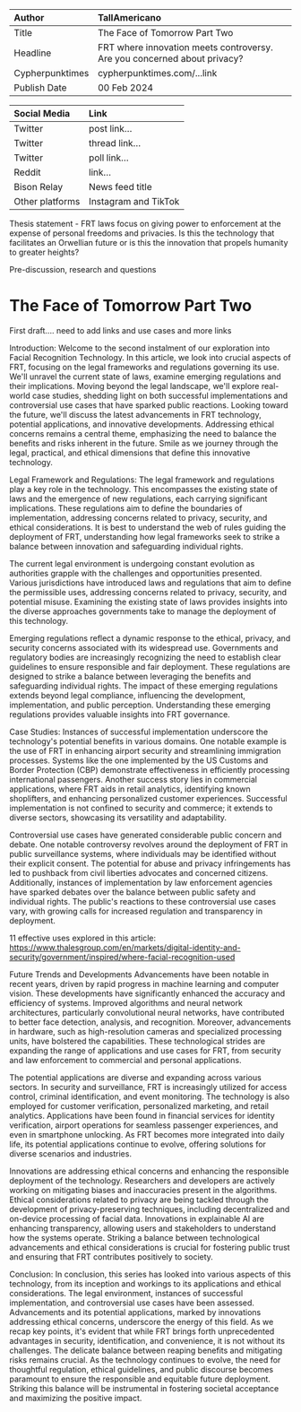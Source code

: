 | Author | TallAmericano |
| :---- | :---- |
| Title | The Face of Tomorrow Part Two |
| Headline  | FRT where innovation meets controversy. Are you concerned about privacy? |
| Cypherpunktimes | cypherpunktimes.com/...link |
| Publish Date | 00 Feb 2024 |

| Social Media | Link |
| :---- | :---- |
| Twitter | post link… |
| Twitter | thread link… |
| Twitter | poll link… |
| Reddit  | link… |
| Bison Relay | News feed title |
| Other platforms | Instagram and TikTok |

Thesis statement - FRT laws focus on giving power to enforcement at the expense of personal freedoms and privacies. Is this the technology that facilitates an Orwellian future or is this the innovation that propels humanity to greater heights?

Pre-discussion, research and questions


# The Face of Tomorrow Part Two

First draft.... need to add links and use cases and more links


Introduction:
Welcome to the second instalment of our exploration into Facial Recognition Technology. In this article, we look into crucial aspects of FRT, focusing on the legal frameworks and regulations governing its use. We'll unravel the current state of laws, examine emerging regulations and their implications. Moving beyond the legal landscape, we'll explore real-world case studies, shedding light on both successful implementations and controversial use cases that have sparked public reactions. Looking toward the future, we'll discuss the latest advancements in FRT technology, potential applications, and innovative developments. Addressing ethical concerns remains a central theme, emphasizing the need to balance the benefits and risks inherent in the future. Smile as we journey through the legal, practical, and ethical dimensions that define this innovative technology.

Legal Framework and Regulations:
The legal framework and regulations play a key role in the technology. This encompasses the existing state of laws and the emergence of new regulations, each carrying significant implications. These regulations aim to define the boundaries of implementation, addressing concerns related to privacy, security, and ethical considerations. It is best to understand the web of rules guiding the deployment of FRT, understanding how legal frameworks seek to strike a balance between innovation and safeguarding individual rights.

The current legal environment is undergoing constant evolution as authorities grapple with the challenges and opportunities presented. Various jurisdictions have introduced laws and regulations that aim to define the permissible uses, addressing concerns related to privacy, security, and potential misuse. Examining the existing state of laws provides insights into the diverse approaches governments take to manage the deployment of this technology.

Emerging regulations reflect a dynamic response to the ethical, privacy, and security concerns associated with its widespread use. Governments and regulatory bodies are increasingly recognizing the need to establish clear guidelines to ensure responsible and fair deployment. These regulations are designed to strike a balance between leveraging the benefits and safeguarding individual rights. The impact of these emerging regulations extends beyond legal compliance, influencing the development, implementation, and public perception. Understanding these emerging regulations provides valuable insights into FRT governance.

Case Studies:
Instances of successful implementation underscore the technology's potential benefits in various domains. One notable example is the use of FRT in enhancing airport security and streamlining immigration processes. Systems like the one implemented by the US Customs and Border Protection (CBP) demonstrate effectiveness in efficiently processing international passengers. Another success story lies in commercial applications, where FRT aids in retail analytics, identifying known shoplifters, and enhancing personalized customer experiences. Successful implementation is not confined to security and commerce; it extends to diverse sectors, showcasing its versatility and adaptability. 

Controversial use cases have generated considerable public concern and debate. One notable controversy revolves around the deployment of FRT in public surveillance systems, where individuals may be identified without their explicit consent. The potential for abuse and privacy infringements has led to pushback from civil liberties advocates and concerned citizens. Additionally, instances of implementation by law enforcement agencies have sparked debates over the balance between public safety and individual rights. The public's reactions to these controversial use cases vary, with growing calls for increased regulation and transparency in deployment. 

11 effective uses explored in this article:
https://www.thalesgroup.com/en/markets/digital-identity-and-security/government/inspired/where-facial-recognition-used

Future Trends and Developments
Advancements have been notable in recent years, driven by rapid progress in machine learning and computer vision. These developments have significantly enhanced the accuracy and efficiency of systems. Improved algorithms and neural network architectures, particularly convolutional neural networks, have contributed to better face detection, analysis, and recognition. Moreover, advancements in hardware, such as high-resolution cameras and specialized processing units, have bolstered the capabilities. These technological strides are expanding the range of applications and use cases for FRT, from security and law enforcement to commercial and personal applications.

The potential applications are diverse and expanding across various sectors. In security and surveillance, FRT is increasingly utilized for access control, criminal identification, and event monitoring. The technology is also employed for customer verification, personalized marketing, and retail analytics. Applications have been found in financial services for identity verification, airport operations for seamless passenger experiences, and even in smartphone unlocking. As FRT becomes more integrated into daily life, its potential applications continue to evolve, offering solutions for diverse scenarios and industries.

Innovations are addressing ethical concerns and enhancing the responsible deployment of the technology. Researchers and developers are actively working on mitigating biases and inaccuracies present in the algorithms. Ethical considerations related to privacy are being tackled through the development of privacy-preserving techniques, including decentralized and on-device processing of facial data. Innovations in explainable AI are enhancing transparency, allowing users and stakeholders to understand how the systems operate. Striking a balance between technological advancements and ethical considerations is crucial for fostering public trust and ensuring that FRT contributes positively to society.

Conclusion:
In conclusion, this series has looked into various aspects of this technology, from its inception and workings to its applications and ethical considerations. The legal environment, instances of successful implementation, and controversial use cases have been assessed. Advancements and its potential applications, marked by innovations addressing ethical concerns, underscore the energy of this field. As we recap key points, it's evident that while FRT brings forth unprecedented advantages in security, identification, and convenience, it is not without its challenges. The delicate balance between reaping benefits and mitigating risks remains crucial. As the technology continues to evolve, the need for thoughtful regulation, ethical guidelines, and public discourse becomes paramount to ensure the responsible and equitable future deployment. Striking this balance will be instrumental in fostering societal acceptance and maximizing the positive impact.


